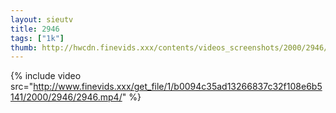 ```yaml
--- 
layout: sieutv
title: 2946
tags: ["1k"]
thumb: http://hwcdn.finevids.xxx/contents/videos_screenshots/2000/2946/preview.mp4.jpg
---
```

{% include video src="http://www.finevids.xxx/get_file/1/b0094c35ad13266837c32f108e6b5141/2000/2946/2946.mp4/" %} 
